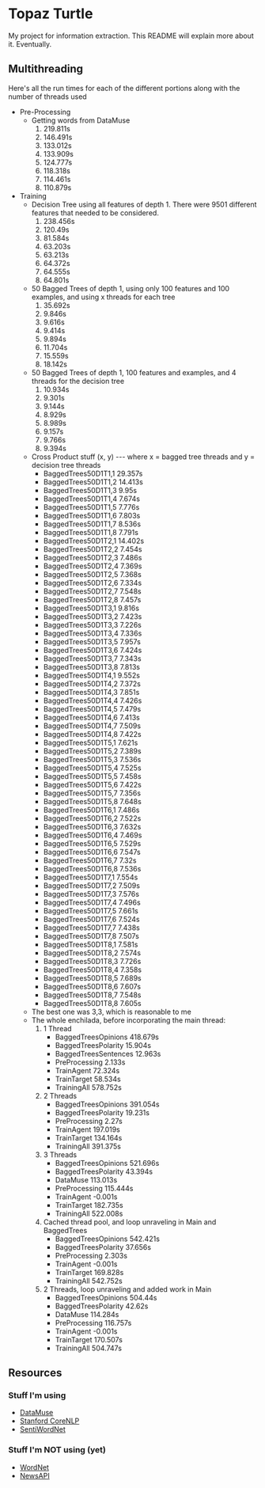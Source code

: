 # Topaz Turtle

My project for information extraction. This README will explain more about it. Eventually.

## Multithreading

Here's all the run times for each of the different portions along with the number of threads used

* Pre-Processing
    * Getting words from DataMuse
        1. 219.811s
        2. 146.491s
        3. 133.012s
        4. 133.909s
        5. 124.777s
        6. 118.318s
        7. 114.461s
        8. 110.879s 
* Training
    * Decision Tree using all features of depth 1. There were 9501 different features that needed to be considered.
        1. 238.456s
        2. 120.49s
        3. 81.584s
        4. 63.203s
        5. 63.213s
        6. 64.372s
        7. 64.555s
        8. 64.801s
    * 50 Bagged Trees of depth 1, using only 100 features and 100 examples, and using x threads for each tree
        1. 35.692s
        2. 9.846s
        3. 9.616s
        4. 9.414s
        5. 9.894s
        6. 11.704s
        7. 15.559s
        8. 18.142s
    * 50 Bagged Trees of depth 1, 100 features and examples, and 4 threads for the decision tree
        1. 10.934s
        2. 9.301s
        3. 9.144s
        4. 8.929s
        5. 8.989s
        6. 9.157s
        7. 9.766s
        8. 9.394s
    * Cross Product stuff (x, y) --- where x = bagged tree threads and y = decision tree threads
        * BaggedTrees50D1T1,1     29.357s
        * BaggedTrees50D1T1,2     14.413s
        * BaggedTrees50D1T1,3     9.95s
        * BaggedTrees50D1T1,4     7.674s
        * BaggedTrees50D1T1,5     7.776s
        * BaggedTrees50D1T1,6     7.803s
        * BaggedTrees50D1T1,7     8.536s
        * BaggedTrees50D1T1,8     7.791s
        * BaggedTrees50D1T2,1     14.402s
        * BaggedTrees50D1T2,2     7.454s
        * BaggedTrees50D1T2,3     7.486s
        * BaggedTrees50D1T2,4     7.369s
        * BaggedTrees50D1T2,5     7.368s
        * BaggedTrees50D1T2,6     7.334s
        * BaggedTrees50D1T2,7     7.548s
        * BaggedTrees50D1T2,8     7.457s
        * BaggedTrees50D1T3,1     9.816s
        * BaggedTrees50D1T3,2     7.423s
        * BaggedTrees50D1T3,3     7.226s
        * BaggedTrees50D1T3,4     7.336s
        * BaggedTrees50D1T3,5     7.957s
        * BaggedTrees50D1T3,6     7.424s
        * BaggedTrees50D1T3,7     7.343s
        * BaggedTrees50D1T3,8     7.813s
        * BaggedTrees50D1T4,1     9.552s
        * BaggedTrees50D1T4,2     7.372s
        * BaggedTrees50D1T4,3     7.851s
        * BaggedTrees50D1T4,4     7.426s
        * BaggedTrees50D1T4,5     7.479s
        * BaggedTrees50D1T4,6     7.413s
        * BaggedTrees50D1T4,7     7.509s
        * BaggedTrees50D1T4,8     7.422s
        * BaggedTrees50D1T5,1     7.621s
        * BaggedTrees50D1T5,2     7.389s
        * BaggedTrees50D1T5,3     7.536s
        * BaggedTrees50D1T5,4     7.525s
        * BaggedTrees50D1T5,5     7.458s
        * BaggedTrees50D1T5,6     7.422s
        * BaggedTrees50D1T5,7     7.356s
        * BaggedTrees50D1T5,8     7.648s
        * BaggedTrees50D1T6,1     7.486s
        * BaggedTrees50D1T6,2     7.522s
        * BaggedTrees50D1T6,3     7.632s
        * BaggedTrees50D1T6,4     7.469s
        * BaggedTrees50D1T6,5     7.529s
        * BaggedTrees50D1T6,6     7.547s
        * BaggedTrees50D1T6,7     7.32s
        * BaggedTrees50D1T6,8     7.536s
        * BaggedTrees50D1T7,1     7.554s
        * BaggedTrees50D1T7,2     7.509s
        * BaggedTrees50D1T7,3     7.576s
        * BaggedTrees50D1T7,4     7.496s
        * BaggedTrees50D1T7,5     7.661s
        * BaggedTrees50D1T7,6     7.524s
        * BaggedTrees50D1T7,7     7.438s
        * BaggedTrees50D1T7,8     7.507s
        * BaggedTrees50D1T8,1     7.581s
        * BaggedTrees50D1T8,2     7.574s
        * BaggedTrees50D1T8,3     7.726s
        * BaggedTrees50D1T8,4     7.358s
        * BaggedTrees50D1T8,5     7.689s
        * BaggedTrees50D1T8,6     7.607s
        * BaggedTrees50D1T8,7     7.548s
        * BaggedTrees50D1T8,8     7.605s
    * The best one was 3,3, which is reasonable to me
    * The whole enchilada, before incorporating the main thread:
        1) 1 Thread
            * BaggedTreesOpinions     418.679s
            * BaggedTreesPolarity     15.904s
            * BaggedTreesSentences    12.963s
            * PreProcessing   2.133s
            * TrainAgent      72.324s
            * TrainTarget     58.534s
            * TrainingAll     578.752s
        2) 2 Threads
            * BaggedTreesOpinions     391.054s
            * BaggedTreesPolarity     19.231s
            * PreProcessing   2.27s
            * TrainAgent      197.019s
            * TrainTarget     134.164s
            * TrainingAll     391.375s    
        3) 3 Threads
            * BaggedTreesOpinions     521.696s
            * BaggedTreesPolarity     43.394s
            * DataMuse        113.013s
            * PreProcessing   115.444s
            * TrainAgent      -0.001s
            * TrainTarget     182.735s
            * TrainingAll     522.008s
        4) Cached thread pool, and loop unraveling in Main and BaggedTrees
            * BaggedTreesOpinions     542.421s
            * BaggedTreesPolarity     37.656s
            * PreProcessing   2.303s
            * TrainAgent      -0.001s
            * TrainTarget     169.828s
            * TrainingAll     542.752s
        5) 2 Threads, loop unraveling and added work in Main
            * BaggedTreesOpinions     504.44s
            * BaggedTreesPolarity     42.62s
            * DataMuse        114.284s
            * PreProcessing   116.757s
            * TrainAgent      -0.001s
            * TrainTarget     170.507s
            * TrainingAll     504.747s


## Resources

### Stuff I'm using

* [DataMuse](http://www.datamuse.com/api/)
* [Stanford CoreNLP](https://stanfordnlp.github.io/CoreNLP/simple.html)
* [SentiWordNet](http://sentiwordnet.isti.cnr.it/)

### Stuff I'm NOT using (yet)

* [WordNet](https://wordnet.princeton.edu/)
* [NewsAPI](https://newsapi.org/)